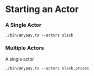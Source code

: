 
# Starting an Actor

### A Single Actor
```
./bin/anypay.ts --actors slack
```

### Multiple Actors
A single actor
```
./bin/anypay.ts --actors slack,prices
```
